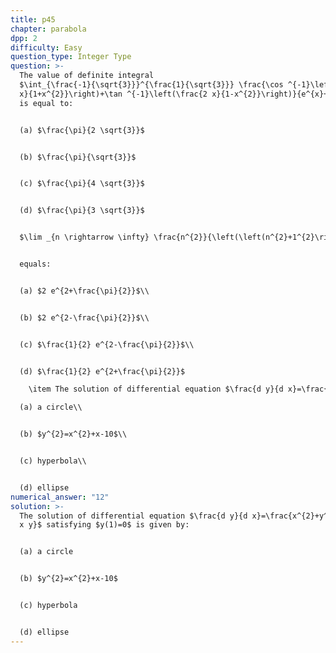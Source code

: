 ```yaml
---
title: p45
chapter: parabola
dpp: 2
difficulty: Easy
question_type: Integer Type
question: >-
  The value of definite integral
  $\int_{\frac{-1}{\sqrt{3}}}^{\frac{1}{\sqrt{3}}} \frac{\cos ^{-1}\left(\frac{2
  x}{1+x^{2}}\right)+\tan ^{-1}\left(\frac{2 x}{1-x^{2}}\right)}{e^{x}+1} d x$
  is equal to:


  (a) $\frac{\pi}{2 \sqrt{3}}$


  (b) $\frac{\pi}{\sqrt{3}}$


  (c) $\frac{\pi}{4 \sqrt{3}}$


  (d) $\frac{\pi}{3 \sqrt{3}}$


  $\lim _{n \rightarrow \infty} \frac{n^{2}}{\left(\left(n^{2}+1^{2}\right)\left(n^{2}+2^{2}\right) \ldots \ldots \ldots\left(n^{2}+n^{2}\right)\right)^{\frac{1}{n}}}$


  equals:


  (a) $2 e^{2+\frac{\pi}{2}}$\\


  (b) $2 e^{2-\frac{\pi}{2}}$\\


  (c) $\frac{1}{2} e^{2-\frac{\pi}{2}}$\\


  (d) $\frac{1}{2} e^{2+\frac{\pi}{2}}$

    \item The solution of differential equation $\frac{d y}{d x}=\frac{x^{2}+y^{2}+1}{2 x y}$ satisfying $y(1)=0$ is given by:\\

  (a) a circle\\


  (b) $y^{2}=x^{2}+x-10$\\


  (c) hyperbola\\


  (d) ellipse
numerical_answer: "12"
solution: >-
  The solution of differential equation $\frac{d y}{d x}=\frac{x^{2}+y^{2}+1}{2
  x y}$ satisfying $y(1)=0$ is given by:


  (a) a circle


  (b) $y^{2}=x^{2}+x-10$


  (c) hyperbola


  (d) ellipse
---
```

